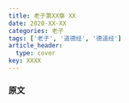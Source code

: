```yaml
---
title: 老子第XX章 XX
date: 2020-XX-XX
categories: 老子
tags: ['老子', '道德经', '德道经']
article_header:
  type: cover
key: XXXX
---
```


### 原文
